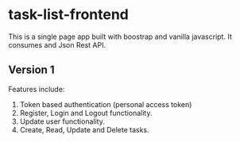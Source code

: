 # task-list-frontend

This is a single page app built with boostrap and vanilla javascript. It consumes and Json Rest API.

## Version 1

Features include:

1. Token based authentication (personal access token)
2. Register, Login and Logout functionality.
3. Update user functionality.
4. Create, Read, Update and Delete tasks.
